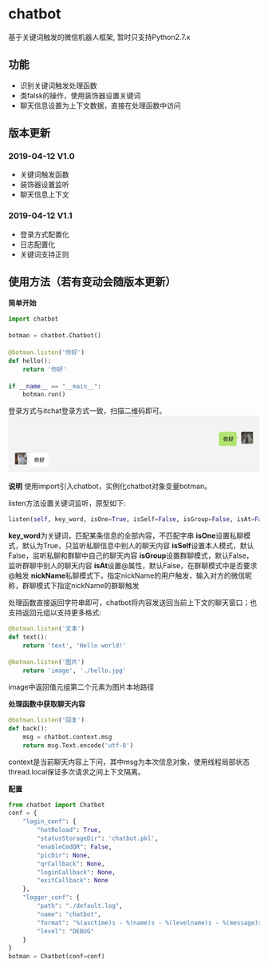 # chatbot
基于关键词触发的微信机器人框架, 暂时只支持Python2.7.x

## 功能
- 识别关键词触发处理函数
- 类falsk的操作，使用装饰器设置关键词
- 聊天信息设置为上下文数据，直接在处理函数中访问

## 版本更新
### 2019-04-12 V1.0
- 关键词触发函数
- 装饰器设置监听
- 聊天信息上下文
### 2019-04-12 V1.1
- 登录方式配置化
- 日志配置化
- 关键词支持正则

## 使用方法（若有变动会随版本更新）
**简单开始**
```python
import chatbot

botman = chatbot.Chatbot()

@botman.listen('你好')
def hello():
    return '你好'

if __name__ == "__main__":
    botman.run()
```
登录方式与itchat登录方式一致，扫描二维码即可。
![](./img/demo.png)

**说明**
使用import引入chatbot，实例化chatbot对象变量botman。

listen方法设置关键词监听，原型如下:
```python
listen(self, key_word, isOne=True, isSelf=False, isGroup=False, isAt=False, nickName=None)
```
**key_word**为关键词，匹配某条信息的全部内容，不匹配字串
**isOne**设置私聊模式，默认为True，只监听私聊信息中别人的聊天内容
**isSelf**设置本人模式，默认False，监听私聊和群聊中自己的聊天内容
**isGroup**设置群聊模式，默认False，监听群聊中别人的聊天内容
**isAt**设置@属性，默认False，在群聊模式中是否要求@触发
**nickName**私聊模式下，指定nickName的用户触发，输入对方的微信昵称，群聊模式下指定nickName的群聊触发

处理函数直接返回字符串即可，chatbot将内容发送回当前上下文的聊天窗口；也支持返回元组以支持更多格式:
```python
@botman.listen('文本')
def text():
    return 'text', 'Hello world!'

@botman.listen('图片')
    return 'image', './hello.jpg'
```
image中返回值元组第二个元素为图片本地路径

**处理函数中获取聊天内容**
```python
@botman.listen('回复')
def back():
    msg = chatbot.context.msg
    return msg.Text.encode('utf-8')
```
context是当前聊天内容上下问，其中msg为本次信息对象，使用线程局部状态thread.local保证多次请求之间上下文隔离。

**配置**
```python
from chatbot import Chatbot
conf = {
    "login_conf": {
        "hotReload": True,
        "statusStorageDir": 'chatbot.pkl',
        "enableCmdQR": False,
        "picDir": None,
        "qrCallback": None,
        "loginCallback": None,
        "exitCallback": None
    },
    "logger_conf": {
        "path": "./default.log",
        "name": "chatbot",
        "format": "%(asctime)s - %(name)s - %(levelname)s - %(message)s",
        "level": "DEBUG"
    }
}
botman = Chatbot(conf=conf)
```